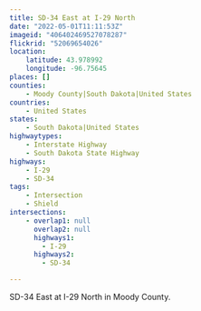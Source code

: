```yaml
---
title: SD-34 East at I-29 North
date: "2022-05-01T11:11:53Z"
imageid: "406402469527078287"
flickrid: "52069654026"
location:
    latitude: 43.978992
    longitude: -96.75645
places: []
counties:
    - Moody County|South Dakota|United States
countries:
    - United States
states:
    - South Dakota|United States
highwaytypes:
    - Interstate Highway
    - South Dakota State Highway
highways:
    - I-29
    - SD-34
tags:
    - Intersection
    - Shield
intersections:
    - overlap1: null
      overlap2: null
      highways1:
        - I-29
      highways2:
        - SD-34

---
```

SD-34 East at I-29 North in Moody County.